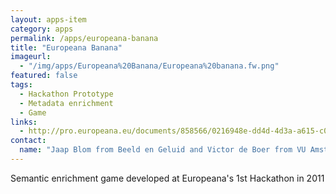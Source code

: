 ```yaml
---
layout: apps-item
category: apps
permalink: /apps/europeana-banana
title: "Europeana Banana"
imageurl:
  - "/img/apps/Europeana%20Banana/Europeana%20banana.fw.png"
featured: false
tags:
  - Hackathon Prototype
  - Metadata enrichment
  - Game
links:
  - http://pro.europeana.eu/documents/858566/0216948e-dd4d-4d3a-a615-c0bce861b310
contact: 
  name: "Jaap Blom from Beeld en Geluid and Victor de Boer from VU Amsterdam"
---
```


Semantic enrichment game developed at Europeana's 1st Hackathon in 2011
